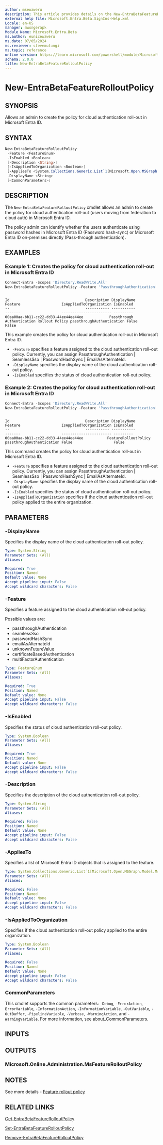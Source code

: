```yaml
---
author: msewaweru
description: This article provides details on the New-EntraBetaFeatureRolloutPolicy command.
external help file: Microsoft.Entra.Beta.SignIns-Help.xml
Locale: en-US
manager: mwongerapk
Module Name: Microsoft.Entra.Beta
ms.author: eunicewaweru
ms.date: 07/05/2024
ms.reviewer: stevemutungi
ms.topic: reference
online version: https://learn.microsoft.com/powershell/module/Microsoft.Entra.Beta/New-EntraBetaFeatureRolloutPolicy
schema: 2.0.0
title: New-EntraBetaFeatureRolloutPolicy
---
```


# New-EntraBetaFeatureRolloutPolicy

## SYNOPSIS

Allows an admin to create the policy for cloud authentication roll-out in Microsoft Entra ID.

## SYNTAX

```powershell
New-EntraBetaFeatureRolloutPolicy
 -Feature <FeatureEnum>
 -IsEnabled <Boolean>
 [-Description <String>]
 [-IsAppliedToOrganization <Boolean>]
 [-AppliesTo <System.Collections.Generic.List`1[Microsoft.Open.MSGraph.Model.MsDirectoryObject]>]
 -DisplayName <String>
 [<CommonParameters>]
```

## DESCRIPTION

The `New-EntraBetaFeatureRolloutPolicy` cmdlet allows an admin to create the policy for cloud authentication roll-out (users moving from federation to cloud auth) in Microsoft Entra ID.

The policy admin can identify whether the users authenticate using password hashes in Microsoft Entra ID (Password hash-sync) or Microsoft Entra ID on-premises directly (Pass-through authentication).

## EXAMPLES

### Example 1: Creates the policy for cloud authentication roll-out in Microsoft Entra ID

```powershell
Connect-Entra -Scopes 'Directory.ReadWrite.All'
New-EntraBetaFeatureRolloutPolicy -Feature 'PassthroughAuthentication' -DisplayName 'Passthrough Authentication Rollout Policy' -IsEnabled $false
```

```Output

Id                                   Description DisplayName                               Feature                   IsAppliedToOrganization IsEnabled
--                                   ----------- -----------                               -------                   ----------------------- ---------
00aa00aa-bb11-cc22-dd33-44ee44ee44ee            Passthrough Authentication Rollout Policy passthroughAuthentication False                   False
```

This example creates the policy for cloud authentication roll-out in Microsoft Entra ID.

- `-Feature` specifies a feature assigned to the cloud authentication roll-out policy.
Currently, you can assign PassthroughAuthentication | SeamlessSso | PasswordHashSync | EmailAsAlternateId.
- `-DisplayName` specifies the display name of the cloud authentication roll-out policy.
- `-IsEnabled` specifies the status of cloud authentication roll-out policy.

### Example 2: Creates the policy for cloud authentication roll-out in Microsoft Entra ID

```powershell
Connect-Entra -Scopes 'Directory.ReadWrite.All'
New-EntraBetaFeatureRolloutPolicy -Feature 'PassthroughAuthentication' -DisplayName 'FeatureRolloutPolicy' -IsEnabled $false -IsAppliedToOrganization $false
```

```Output

Id                                   Description DisplayName          Feature                   IsAppliedToOrganization IsEnabled
--                                   ----------- -----------          -------                   ----------------------- ---------
00aa00aa-bb11-cc22-dd33-44ee44ee44ee           FeatureRolloutPolicy passthroughAuthentication False                   False
```

This command creates the policy for cloud authentication roll-out in Microsoft Entra ID.

- `-Feature` specifies a feature assigned to the cloud authentication roll-out policy.
Currently, you can assign PassthroughAuthentication | SeamlessSso | PasswordHashSync | EmailAsAlternateId.
- `-DisplayName` specifies the display name of the cloud authentication roll-out policy.
- `-IsEnabled` specifies the status of cloud authentication roll-out policy.
- `-IsAppliedToOrganization` specifies if the cloud authentication roll-out policy applied to the entire organization.

## PARAMETERS

### -DisplayName

Specifies the display name of the cloud authentication roll-out policy.

```yaml
Type: System.String
Parameter Sets: (All)
Aliases:

Required: True
Position: Named
Default value: None
Accept pipeline input: False
Accept wildcard characters: False
```

### -Feature

Specifies a feature assigned to the cloud authentication roll-out policy.

Possible values are:
- passthroughAuthentication  
- seamlessSso  
- passwordHashSync  
- emailAsAlternateId  
- unknownFutureValue  
- certificateBasedAuthentication  
- multiFactorAuthentication

```yaml
Type: FeatureEnum
Parameter Sets: (All)
Aliases:

Required: True
Position: Named
Default value: None
Accept pipeline input: False
Accept wildcard characters: False
```

### -IsEnabled

Specifies the status of cloud authentication roll-out policy.

```yaml
Type: System.Boolean
Parameter Sets: (All)
Aliases:

Required: True
Position: Named
Default value: None
Accept pipeline input: False
Accept wildcard characters: False
```

### -Description

Specifies the description of the cloud authentication roll-out policy.

```yaml
Type: System.String
Parameter Sets: (All)
Aliases:

Required: False
Position: Named
Default value: None
Accept pipeline input: False
Accept wildcard characters: False
```

### -AppliesTo

Specifies a list of Microsoft Entra ID objects that is assigned to the feature.

```yaml
Type: System.Collections.Generic.List`1[Microsoft.Open.MSGraph.Model.MsDirectoryObject]
Parameter Sets: (All)
Aliases:

Required: False
Position: Named
Default value: None
Accept pipeline input: False
Accept wildcard characters: False
```

### -IsAppliedToOrganization

Specifies if the cloud authentication roll-out policy applied to the entire organization.

```yaml
Type: System.Boolean
Parameter Sets: (All)
Aliases:

Required: False
Position: Named
Default value: None
Accept pipeline input: False
Accept wildcard characters: False
```

### CommonParameters

This cmdlet supports the common parameters: `-Debug`, `-ErrorAction`, `-ErrorVariable`, `-InformationAction`, `-InformationVariable`, `-OutVariable`, `-OutBuffer`, `-PipelineVariable`, `-Verbose`, `-WarningAction`, and `-WarningVariable`. For more information, see [about_CommonParameters](https://go.microsoft.com/fwlink/?LinkID=113216).

## INPUTS

## OUTPUTS

### Microsoft.Online.Administration.MsFeatureRolloutPolicy

## NOTES

See more details - [Feature rollout policy](https://learn.microsoft.com/graph/api/resources/featurerolloutpolicy)

## RELATED LINKS

[Get-EntraBetaFeatureRolloutPolicy](Get-EntraBetaFeatureRolloutPolicy.md)

[Set-EntraBetaFeatureRolloutPolicy](Set-EntraBetaFeatureRolloutPolicy.md)

[Remove-EntraBetaFeatureRolloutPolicy](Remove-EntraBetaFeatureRolloutPolicy.md)
